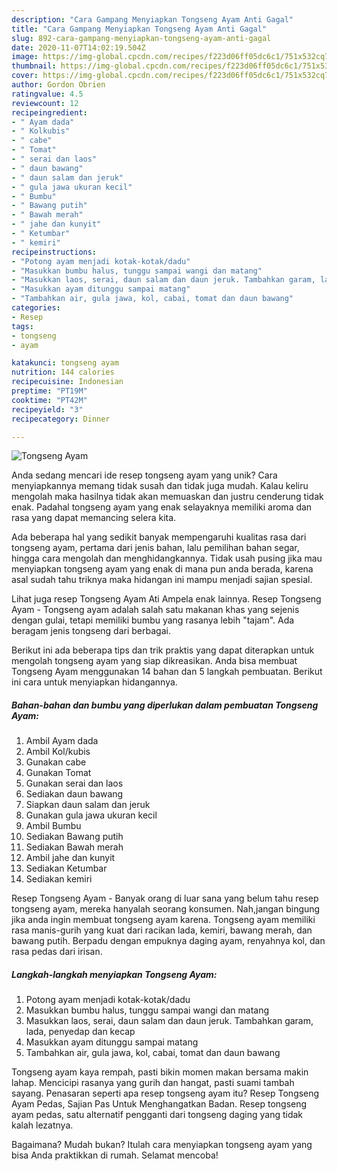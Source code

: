 ```yaml
---
description: "Cara Gampang Menyiapkan Tongseng Ayam Anti Gagal"
title: "Cara Gampang Menyiapkan Tongseng Ayam Anti Gagal"
slug: 892-cara-gampang-menyiapkan-tongseng-ayam-anti-gagal
date: 2020-11-07T14:02:19.504Z
image: https://img-global.cpcdn.com/recipes/f223d06ff05dc6c1/751x532cq70/tongseng-ayam-foto-resep-utama.jpg
thumbnail: https://img-global.cpcdn.com/recipes/f223d06ff05dc6c1/751x532cq70/tongseng-ayam-foto-resep-utama.jpg
cover: https://img-global.cpcdn.com/recipes/f223d06ff05dc6c1/751x532cq70/tongseng-ayam-foto-resep-utama.jpg
author: Gordon Obrien
ratingvalue: 4.5
reviewcount: 12
recipeingredient:
- " Ayam dada"
- " Kolkubis"
- " cabe"
- " Tomat"
- " serai dan laos"
- " daun bawang"
- " daun salam dan jeruk"
- " gula jawa ukuran kecil"
- " Bumbu"
- " Bawang putih"
- " Bawah merah"
- " jahe dan kunyit"
- " Ketumbar"
- " kemiri"
recipeinstructions:
- "Potong ayam menjadi kotak-kotak/dadu"
- "Masukkan bumbu halus, tunggu sampai wangi dan matang"
- "Masukkan laos, serai, daun salam dan daun jeruk. Tambahkan garam, lada, penyedap dan kecap"
- "Masukkan ayam ditunggu sampai matang"
- "Tambahkan air, gula jawa, kol, cabai, tomat dan daun bawang"
categories:
- Resep
tags:
- tongseng
- ayam

katakunci: tongseng ayam 
nutrition: 144 calories
recipecuisine: Indonesian
preptime: "PT19M"
cooktime: "PT42M"
recipeyield: "3"
recipecategory: Dinner

---
```



![Tongseng Ayam](https://img-global.cpcdn.com/recipes/f223d06ff05dc6c1/751x532cq70/tongseng-ayam-foto-resep-utama.jpg)

Anda sedang mencari ide resep tongseng ayam yang unik? Cara menyiapkannya memang tidak susah dan tidak juga mudah. Kalau keliru mengolah maka hasilnya tidak akan memuaskan dan justru cenderung tidak enak. Padahal tongseng ayam yang enak selayaknya memiliki aroma dan rasa yang dapat memancing selera kita.

Ada beberapa hal yang sedikit banyak mempengaruhi kualitas rasa dari tongseng ayam, pertama dari jenis bahan, lalu pemilihan bahan segar, hingga cara mengolah dan menghidangkannya. Tidak usah pusing jika mau menyiapkan tongseng ayam yang enak di mana pun anda berada, karena asal sudah tahu triknya maka hidangan ini mampu menjadi sajian spesial.

Lihat juga resep Tongseng Ayam Ati Ampela enak lainnya. Resep Tongseng Ayam - Tongseng ayam adalah salah satu makanan khas yang sejenis dengan gulai, tetapi memiliki bumbu yang rasanya lebih &#34;tajam&#34;. Ada beragam jenis tongseng dari berbagai.


Berikut ini ada beberapa tips dan trik praktis yang dapat diterapkan untuk mengolah tongseng ayam yang siap dikreasikan. Anda bisa membuat Tongseng Ayam menggunakan 14 bahan dan 5 langkah pembuatan. Berikut ini cara untuk menyiapkan hidangannya.

<!--inarticleads1-->

##### Bahan-bahan dan bumbu yang diperlukan dalam pembuatan Tongseng Ayam:

1. Ambil  Ayam dada
1. Ambil  Kol/kubis
1. Gunakan  cabe
1. Gunakan  Tomat
1. Gunakan  serai dan laos
1. Sediakan  daun bawang
1. Siapkan  daun salam dan jeruk
1. Gunakan  gula jawa ukuran kecil
1. Ambil  Bumbu
1. Sediakan  Bawang putih
1. Sediakan  Bawah merah
1. Ambil  jahe dan kunyit
1. Sediakan  Ketumbar
1. Sediakan  kemiri


Resep Tongseng Ayam - Banyak orang di luar sana yang belum tahu resep tongseng ayam, mereka hanyalah seorang konsumen. Nah,jangan bingung jika anda ingin membuat tongseng ayam karena. Tongseng ayam memiliki rasa manis-gurih yang kuat dari racikan lada, kemiri, bawang merah, dan bawang putih. Berpadu dengan empuknya daging ayam, renyahnya kol, dan rasa pedas dari irisan. 

<!--inarticleads2-->

##### Langkah-langkah menyiapkan Tongseng Ayam:

1. Potong ayam menjadi kotak-kotak/dadu
1. Masukkan bumbu halus, tunggu sampai wangi dan matang
1. Masukkan laos, serai, daun salam dan daun jeruk. Tambahkan garam, lada, penyedap dan kecap
1. Masukkan ayam ditunggu sampai matang
1. Tambahkan air, gula jawa, kol, cabai, tomat dan daun bawang


Tongseng ayam kaya rempah, pasti bikin momen makan bersama makin lahap. Mencicipi rasanya yang gurih dan hangat, pasti suami tambah sayang. Penasaran seperti apa resep tongseng ayam itu? Resep Tongseng Ayam Pedas, Sajian Pas Untuk Menghangatkan Badan. Resep tongseng ayam pedas, satu alternatif pengganti dari tongseng daging yang tidak kalah lezatnya. 

Bagaimana? Mudah bukan? Itulah cara menyiapkan tongseng ayam yang bisa Anda praktikkan di rumah. Selamat mencoba!
